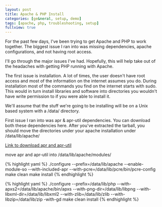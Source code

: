 ```yaml
---
layout: post
title: Apache & PHP Install 
categories: [ge&neral, setup, demo]
tags: [apache, php, troubleshooting, setup]
fullview: true
---
```


For the past few days, I've been trying to get Apache and PHP to work together. The biggest issue I ran into was missing dependencies, apache configurations, and not having root access.

I'll go through the major issues I've had. Hopefully, this will help take out of the headaches with getting PHP running with Apache.

The first issue is installation. A lot of times, the user doesn't have root access and most of the information on the internet assumes you do. During installation most of the commands you find on the internet starts with sudo. This would in turn install libraries and software into directories you wouldn't have write permission to if you were able to install it.

We'll assume that the stuff we're going to be installing will be on a Unix based system with a /data/ directory.

First issue I ran into was apr & apr-util dependencies. You can download both these dependencies here. After you've extracted the tarball, you should move the directories under your apache installation under /data/lib/apache/

[Link to download apr and apr-util](https://apr.apache.org/download.cgi)

move apr and apr-util into /data/lib/apache/modules/

{% highlight yaml %}
./configure --prefix=/data/lib/apache --enable-module-so --with-included-apr --with-pcre=/data/lib/pcre/bin/pcre-config
make clean
make install
{% endhighlight %}

{% highlight yaml %}
./configure --prefix=/data/lib/php --with-apxs2=/data/lib/apache/bin/apxs --with-png-dir=/data/lib/libpng --with-libxml-dir=/data/lib/libxml2 --with-zlib=/data/lib/zlib --with-libzip=/data/lib/zip -with-gd
make clean install
{% endhighlight %}
